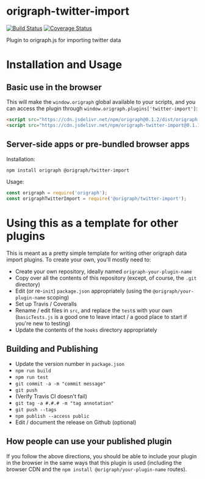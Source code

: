 # origraph-twitter-import
[![Build Status](https://travis-ci.org/origraph/origraph-twitter-import.svg?branch=master)](https://travis-ci.org/origraph/origraph-twitter-import)
[![Coverage Status](https://coveralls.io/repos/github/origraph/origraph-twitter-import/badge.svg?branch=master)](https://coveralls.io/github/origraph/origraph-twitter-import?branch=master)

Plugin to origraph.js for importing twitter data

# Installation and Usage

## Basic use in the browser
This will make the `window.origraph` global available to your scripts, and you can access the plugin through `window.origraph.plugins['twitter-import']`:
```html
<script src="https://cdn.jsdelivr.net/npm/origraph@0.1.2/dist/origraph.umd.js"></script>
<script src="https://cdn.jsdelivr.net/npm/origraph-twitter-import@0.1.1/dist/origraphTwitterImport.umd.js"></script>
```

## Server-side apps or pre-bundled browser apps

Installation:
```bash
npm install origraph @origraph/twitter-import
```

Usage:
```js
const origraph = require('origraph');
const origraphTwitterImport = require('@origraph/twitter-import');
```

# Using this as a template for other plugins
This is meant as a pretty simple template for writing other origraph data import plugins. To create your own, you'll mostly need to:

- Create your own repository, ideally named `origraph-your-plugin-name`
- Copy over all the contents of this repository (except, of course, the `.git` directory)
- Edit (or re-`init`) `package.json` appropriately (using the `@origraph/your-plugin-name` scoping)
- Set up Travis / Coveralls
- Rename / edit files in `src`, and replace the `test`s with your own (`basicTests.js` is a good one to leave intact / a good place to start if you're new to testing)
- Update the contents of the `hooks` directory appropriately

## Building and Publishing
- Update the version number in `package.json`
- `npm run build`
- `npm run test`
- `git commit -a -m "commit message"`
- `git push`
- (Verify Travis CI doesn't fail)
- `git tag -a #.#.# -m "tag annotation"`
- `git push --tags`
- `npm publish --access public`
- Edit / document the release on Github (optional)

## How people can use your published plugin
If you follow the above directions, you should be able to include your plugin in the browser in the same ways that this plugin is used (including the browser CDN and the `npm install @origraph/your-plugin-name` routes).
